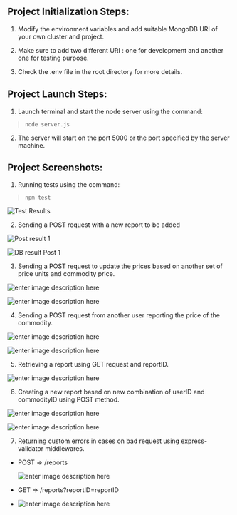 ## Project Initialization Steps:

  

 1. Modify the environment variables and add suitable MongoDB URI of your own cluster and project.

 2. Make sure to add two different URI : one for development and another one for testing purpose.

  3. Check the .env file in the root directory for more details.

## Project Launch Steps: 

1. Launch terminal and start the node server using the command: 
		
> `node server.js`

2. The server will start on the port 5000 or the port specified by the server machine.

## Project Screenshots:

1. Running tests using the command: 
> `npm test`

![Test Results](https://raw.githubusercontent.com/Shashank03200/Agrilinks-Backend-Task/master/screenshots/Test_Results.png)

2. Sending a POST request with a new report to be added

![Post result 1](https://raw.githubusercontent.com/Shashank03200/Agrilinks-Backend-Task/master/screenshots/Result%20POST%201.png)

![DB result Post 1](https://raw.githubusercontent.com/Shashank03200/Agrilinks-Backend-Task/master/screenshots/Result%20DB%201.png)

3. Sending a POST request to update the prices based on another set of price units and commodity price.

![enter image description here](https://raw.githubusercontent.com/Shashank03200/Agrilinks-Backend-Task/master/screenshots/Result%20POST%202.png)

![enter image description here](https://raw.githubusercontent.com/Shashank03200/Agrilinks-Backend-Task/master/screenshots/Result%20DB%202.png)


4. Sending a POST request from another user reporting the price of the commodity.

![enter image description here](https://raw.githubusercontent.com/Shashank03200/Agrilinks-Backend-Task/master/screenshots/Result%203%20POST.png)

![enter image description here](https://raw.githubusercontent.com/Shashank03200/Agrilinks-Backend-Task/master/screenshots/Result%20DB%203.png)

5. Retrieving a report using GET request and reportID.

![enter image description here](https://raw.githubusercontent.com/Shashank03200/Agrilinks-Backend-Task/master/screenshots/RESULT%20GET%201.png)

6. Creating a new report based on new combination of userID and commodityID using POST method.

![enter image description here](https://raw.githubusercontent.com/Shashank03200/Agrilinks-Backend-Task/master/screenshots/Result%20POST%204.png)

![enter image description here](https://raw.githubusercontent.com/Shashank03200/Agrilinks-Backend-Task/master/screenshots/Result%20DB%204.png)

 7.  Returning custom errors in cases on bad request using express-validator middlewares.
 
 - POST  => /reports
	 
	 ![enter image description here](https://raw.githubusercontent.com/Shashank03200/Agrilinks-Backend-Task/master/screenshots/Result%20POST%20Error%201.png)

- GET  =>  /reports?reportID=reportID
- ![enter image description here](https://raw.githubusercontent.com/Shashank03200/Agrilinks-Backend-Task/master/screenshots/Result%20GET%20Error%201.png)
